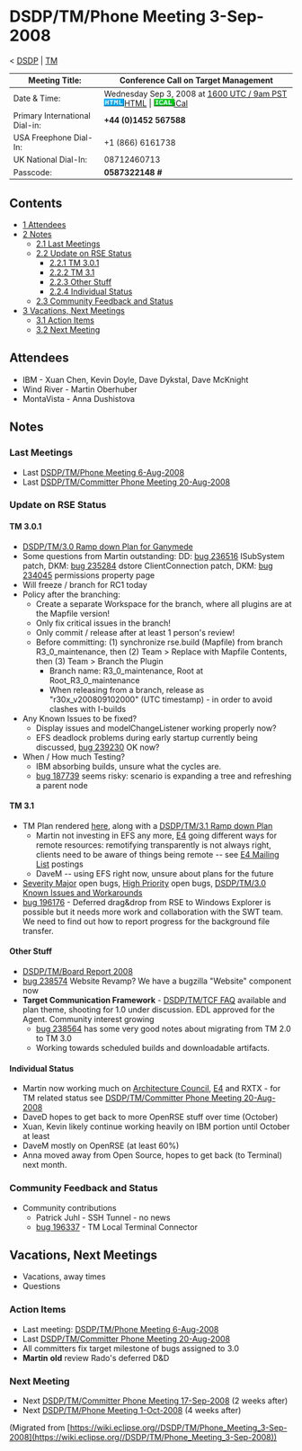 

DSDP/TM/Phone Meeting 3-Sep-2008
================================

< [DSDP](https://wiki.eclipse.org/DSDP "DSDP")‎ | [TM](./TM "DSDP/TM")

| Meeting Title: | **Conference Call on Target Management** |
| --- | --- |
| Date & Time: | Wednesday Sep 3, 2008 at [1600 UTC / 9am PST](http://www.timeanddate.com/worldclock/fixedtime.html?month=9&day=3&year=2008&hour=16&min=00&sec=0&p1=0)   ![Html.gif](./images/Html.gif)[HTML](http://www.google.com/calendar/embed?src=vn70im36r00qeusu8nme50cils@group.calendar.google.com&ctz=Canada/Toronto) \| ![Ical.gif](./images/Ical.gif)[iCal](http://www.google.com/calendar/ical/vn70im36r00qeusu8nme50cils@group.calendar.google.com/public/basic.ics) |
| Primary International Dial-in: | **+44 (0)1452 567588** |
| USA Freephone Dial-In: | +1 (866) 6161738 |
| UK National Dial-In: | 08712460713 |
| Passcode: | **0587322148 #** |

Contents
--------

*   [1 Attendees](#Attendees)
*   [2 Notes](#Notes)
    *   [2.1 Last Meetings](#Last-Meetings)
    *   [2.2 Update on RSE Status](#Update-on-RSE-Status)
        *   [2.2.1 TM 3.0.1](#TM-3.0.1)
        *   [2.2.2 TM 3.1](#TM-3.1)
        *   [2.2.3 Other Stuff](#Other-Stuff)
        *   [2.2.4 Individual Status](#Individual-Status)
    *   [2.3 Community Feedback and Status](#Community-Feedback-and-Status)
*   [3 Vacations, Next Meetings](#Vacations.2C-Next-Meetings)
    *   [3.1 Action Items](#Action-Items)
    *   [3.2 Next Meeting](#Next-Meeting)

Attendees
---------

*   IBM - Xuan Chen, Kevin Doyle, Dave Dykstal, Dave McKnight
*   Wind River - Martin Oberhuber
*   MontaVista - Anna Dushistova

Notes
-----

### Last Meetings

*   Last [DSDP/TM/Phone Meeting 6-Aug-2008](./Phone_Meeting_6-Aug-2008 "DSDP/TM/Phone Meeting 6-Aug-2008")
*   Last [DSDP/TM/Committer Phone Meeting 20-Aug-2008](./Committer_Phone_Meeting_20-Aug-2008 "DSDP/TM/Committer Phone Meeting 20-Aug-2008")

### Update on RSE Status

#### TM 3.0.1

*   [DSDP/TM/3.0 Ramp down Plan for Ganymede](./3.0_Ramp_down_Plan_for_Ganymede "DSDP/TM/3.0 Ramp down Plan for Ganymede")
*   Some questions from Martin outstanding: DD: [bug 236516](https://bugs.eclipse.org/bugs/show_bug.cgi?id=236516) ISubSystem patch, DKM: [bug 235284](https://bugs.eclipse.org/bugs/show_bug.cgi?id=235284) dstore ClientConnection patch, DKM: [bug 234045](https://bugs.eclipse.org/bugs/show_bug.cgi?id=234045) permissions property page
*   Will freeze / branch for RC1 today
*   Policy after the branching:
    *   Create a separate Workspace for the branch, where all plugins are at the Mapfile version!
    *   Only fix critical issues in the branch!
    *   Only commit / release after at least 1 person's review!
    *   Before committing: (1) synchronize rse.build (Mapfile) from branch R3\_0\_maintenance, then (2) Team > Replace with Mapfile Contents, then (3) Team > Branch the Plugin
        *   Branch name: R3\_0\_maintenance, Root at Root\_R3\_0_maintenance
        *   When releasing from a branch, release as "r30x_v200809102000" (UTC timestamp) - in order to avoid clashes with I-builds
*   Any Known Issues to be fixed?
    *   Display issues and modelChangeListener working properly now?
    *   EFS deadlock problems during early startup currently being discussed, [bug 239230](https://bugs.eclipse.org/bugs/show_bug.cgi?id=239230) OK now?
*   When / How much Testing?
    *   IBM absorbing builds, unsure what the cycles are.
    *   [bug 187739](https://bugs.eclipse.org/bugs/show_bug.cgi?id=187739) seems risky: scenario is expanding a tree and refreshing a parent node

#### TM 3.1

*   TM Plan rendered [here](https://www.eclipse.org/projects/project-plan.php?projectid=dsdp.tm), along with a [DSDP/TM/3.1 Ramp down Plan](./3.1_Ramp_down_Plan "DSDP/TM/3.1 Ramp down Plan")
    *   Martin not investing in EFS any more, [E4](./E4 "E4") going different ways for remote resources: remotifying transparently is not always right, clients need to be aware of things being remote -- see [E4 Mailing List](http://dev.eclipse.org/mhonarc/lists/eclipse-incubator-e4-dev/msg00616.html) postings
    *   DaveM -- using EFS right now, unsure about plans for the future
*   [Severity Major](https://bugs.eclipse.org/bugs/buglist.cgi?query_format=advanced&classification=DSDP&product=Target+Management&bug_status=UNCONFIRMED&bug_status=NEW&bug_status=ASSIGNED&bug_status=REOPENED&bug_severity=blocker&bug_severity=critical&bug_severity=major&cmdtype=doit) open bugs, [High Priority](https://bugs.eclipse.org/bugs/buglist.cgi?query_format=advanced&classification=DSDP&product=Target+Management&bug_status=UNCONFIRMED&bug_status=NEW&bug_status=ASSIGNED&bug_status=REOPENED&cmdtype=doit&field0-0-0=priority&type0-0-0=regexp&value0-0-0=P%5B12%5D&field0-0-1=bug_severity&type0-0-1=regexp&value0-0-1=blocker%7Ccritical%7Cmajor) open bugs, [DSDP/TM/3.0 Known Issues and Workarounds](./3.0_Known_Issues_and_Workarounds "DSDP/TM/3.0 Known Issues and Workarounds")
*   [bug 196176](https://bugs.eclipse.org/bugs/show_bug.cgi?id=196176) \- Deferred drag&drop from RSE to Windows Explorer is possible but it needs more work and collaboration with the SWT team. We need to find out how to report progress for the background file transfer.

#### Other Stuff

*   [DSDP/TM/Board Report 2008](./Board_Report_2008 "DSDP/TM/Board Report 2008")
*   [bug 238574](https://bugs.eclipse.org/bugs/show_bug.cgi?id=238574) Website Revamp? We have a bugzilla "Website" component now
*   **Target Communication Framework** \- [DSDP/TM/TCF FAQ](https://wiki.eclipse.org/TCF "DSDP/TM/TCF FAQ") available and plan theme, shooting for 1.0 under discussion. EDL approved for the Agent. Community interest growing
    *   [bug 238564](https://bugs.eclipse.org/bugs/show_bug.cgi?id=238564) has some very good notes about migrating from TM 2.0 to TM 3.0
    *   Working towards scheduled builds and downloadable artifacts.

#### Individual Status

*   Martin now working much on [Architecture Council](https://wiki.eclipse.org/Architecture_Council "Architecture Council"), [E4](https://wiki.eclipse.org/E4 "E4") and RXTX - for TM related status see [DSDP/TM/Committer Phone Meeting 20-Aug-2008](./Committer_Phone_Meeting_20-Aug-2008 "DSDP/TM/Committer Phone Meeting 20-Aug-2008")
*   DaveD hopes to get back to more OpenRSE stuff over time (October)
*   Xuan, Kevin likely continue working heavily on IBM portion until October at least
*   DaveM mostly on OpenRSE (at least 60%)
*   Anna moved away from Open Source, hopes to get back (to Terminal) next month.

### Community Feedback and Status

*   Community contributions
    *   Patrick Juhl - SSH Tunnel - no news
    *   [bug 196337](https://bugs.eclipse.org/bugs/show_bug.cgi?id=196337) \- TM Local Terminal Connector

Vacations, Next Meetings
------------------------

*   Vacations, away times
*   Questions

### Action Items

*   Last meeting: [DSDP/TM/Phone Meeting 6-Aug-2008](./Phone_Meeting_6-Aug-2008 "DSDP/TM/Phone Meeting 6-Aug-2008")
*   Last [DSDP/TM/Committer Phone Meeting 20-Aug-2008](./Committer_Phone_Meeting_20-Aug-2008 "DSDP/TM/Committer Phone Meeting 20-Aug-2008")
*   All committers fix target milestone of bugs assigned to 3.0
*   **Martin** **old** review Rado's deferred D&D

### Next Meeting

*   Next [DSDP/TM/Committer Phone Meeting 17-Sep-2008](./Committer_Phone_Meeting_17-Sep-2008 "DSDP/TM/Committer Phone Meeting 17-Sep-2008") (2 weeks after)
*   Next [DSDP/TM/Phone Meeting 1-Oct-2008](./Phone_Meeting_1-Oct-2008 "DSDP/TM/Phone Meeting 1-Oct-2008") (4 weeks after)


(Migrated from [https://wiki.eclipse.org//DSDP/TM/Phone_Meeting_3-Sep-2008](https://wiki.eclipse.org//DSDP/TM/Phone_Meeting_3-Sep-2008))